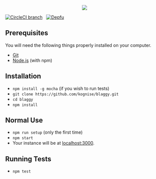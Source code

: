 <p align="center">
  <img src="https://github.com/kognise/blaggy/blob/master/art/banner.png"/>
</p>

[![CircleCI branch](https://img.shields.io/circleci/project/github/kognise/blaggy/master.svg?style=for-the-badge)](https://circleci.com/gh/kognise/blaggy)
&nbsp;
[![Depfu](https://img.shields.io/depfu/kognise/blaggy.svg?style=for-the-badge)](https://depfu.com/repos/kognise/blaggy)

## Prerequisites

You will need the following things properly installed on your computer.

* [Git](https://git-scm.com/)
* [Node.js](https://nodejs.org/) (with npm)

## Installation

* `npm install -g mocha` (if you wish to run tests)
* `git clone https://github.com/kognise/blaggy.git`
* `cd blaggy`
* `npm install`

## Normal Use

* `npm run setup` (only the first time)
* `npm start`
* Your instance will be at [localhost:3000](http://localhost:3000/).

## Running Tests

* `npm test`
